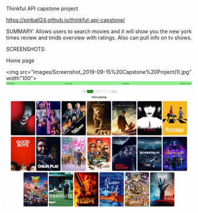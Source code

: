 Thinkful API capstone project

https://pinball24.github.io/thinkful-api-capstone/

SUMMARY:  Allows users to search movies and it will show you the new york times review and tmdb overview with ratings. Also can pull info on tv shows.

SCREENSHOTS:

Home page 

<img src="images/Screenshot_2019-09-15%20Capstone%20Project(1).jpg" width"100">
![](images/Screenshot_2019-09-15%20Capstone%20Project(1).jpg)


